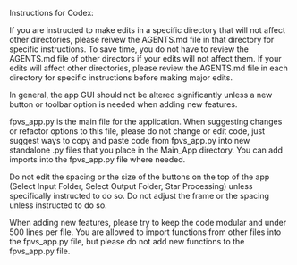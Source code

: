 Instructions for Codex: 

If you are instructed to make edits in a specific directory that will not affect other directories, please reivew 
the AGENTS.md file in that directory for specific instructions. To save time, you do not have to review the AGENTS.md
file of other directors if your edits will not affect them. If your edits will affect other directories, please review 
the AGENTS.md file in each directory for specific instructions before making major edits. 

In general, the app GUI should not be altered significantly unless a new button or
toolbar option is needed when adding new features.

fpvs_app.py is the main file for the application. When suggesting changes or refactor
options to this file, please do not change or edit code, just suggest ways to copy
and paste code from fpvs_app.py into new standalone .py files that you place in 
the Main_App directory. You can add imports into the fpvs_app.py file where needed.

Do not edit the spacing or the size of the buttons on the top of the app (Select Input Folder, Select Output Folder, 
Star Processing) unless specifically instructed to do so. Do not adjust the frame or the spacing unless instructed
to do so. 

When adding new features, please try to keep the code modular and under 500 lines per file. You are allowed to import
functions from other files into the fpvs_app.py file, but please do not add new functions to the fpvs_app.py file. 